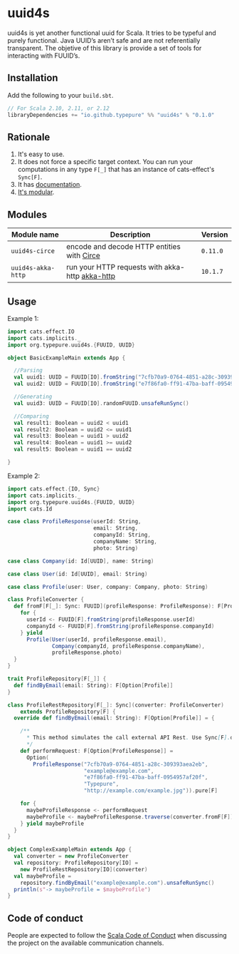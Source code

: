 # uuid4s

uuid4s is yet another functional uuid for Scala. It tries to be typeful and purely functional. Java UUID’s aren’t  safe  and are not referentially transparent. The objetive of this library is provide a set of tools for interacting with FUUID’s.
## Installation

Add the following to your `build.sbt`.

```scala
// For Scala 2.10, 2.11, or 2.12
libraryDependencies += "io.github.typepure" %% "uuid4s" % "0.1.0"
```

## Rationale

1. It's easy to use.
3. It does not force a specific target context. You can run your computations in any type `F[_]` that has an instance of cats-effect's `Sync[F]`.
4. It has [documentation][docs].
5. [It's modular](#modules).

[docs]: https://typepure.github.io/uuid4s/
[circe]: http://circe.io
[akka-http]: https://doc.akka.io/docs/akka-http/current/index.html?language=scala

## Modules

| Module name          | Description                                                  | Version  |
| -------------------- | ------------------------------------------------------------ | -------- |
| `uuid4s-circe`       | encode and decode HTTP entities with [Circe][circe]          | `0.11.0` |
| `uuid4s-akka-http`   | run your HTTP requests with akka-http [akka-http][akka-http] | `10.1.7` |


## Usage

Example 1:
```scala
import cats.effect.IO
import cats.implicits._
import org.typepure.uuid4s.{FUUID, UUID}

object BasicExampleMain extends App {

  //Parsing
  val uuid1: UUID = FUUID[IO].fromString("7cfb70a9-0764-4851-a28c-309393aea2eb").unsafeRunSync()
  val uuid2: UUID = FUUID[IO].fromString("e7f86fa0-ff91-47ba-baff-0954957af20f").unsafeRunSync()

  //Generating
  val uuid3: UUID = FUUID[IO].randomFUUID.unsafeRunSync()

  //Comparing
  val result1: Boolean = uuid2 < uuid1
  val result2: Boolean = uuid2 <= uuid1
  val result3: Boolean = uuid1 > uuid2
  val result4: Boolean = uuid1 >= uuid2
  val result5: Boolean = uuid1 == uuid2

}
```

Example 2:
```scala
import cats.effect.{IO, Sync}
import cats.implicits._
import org.typepure.uuid4s.{FUUID, UUID}
import cats.Id

case class ProfileResponse(userId: String,
                           email: String,
                           companyId: String,
                           companyName: String,
                           photo: String)

case class Company(id: Id[UUID], name: String)

case class User(id: Id[UUID], email: String)

case class Profile(user: User, company: Company, photo: String)

class ProfileConverter {
  def fromF[F[_]: Sync: FUUID](profileResponse: ProfileResponse): F[Profile] = {
    for {
      userId <- FUUID[F].fromString(profileResponse.userId)
      companyId <- FUUID[F].fromString(profileResponse.companyId)
    } yield
      Profile(User(userId, profileResponse.email),
              Company(companyId, profileResponse.companyName),
              profileResponse.photo)
  }
}

trait ProfileRepository[F[_]] {
  def findByEmail(email: String): F[Option[Profile]]
}

class ProfileRestRepository[F[_]: Sync](converter: ProfileConverter)
    extends ProfileRepository[F] {
  override def findByEmail(email: String): F[Option[Profile]] = {

    /**
      * This method simulates the call external API Rest. Use Sync[F].delay when perform request to API Rest real
      */
    def performRequest: F[Option[ProfileResponse]] =
      Option(
        ProfileResponse("7cfb70a9-0764-4851-a28c-309393aea2eb",
                        "example@example.com",
                        "e7f86fa0-ff91-47ba-baff-0954957af20f",
                        "Typepure",
                        "http://example.com/example.jpg")).pure[F]

    for {
      maybeProfileResponse <- performRequest
      maybeProfile <- maybeProfileResponse.traverse(converter.fromF[F])
    } yield maybeProfile
  }
}

object ComplexExampleMain extends App {
  val converter = new ProfileConverter
  val repository: ProfileRepository[IO] =
    new ProfileRestRepository[IO](converter)
  val maybeProfile =
    repository.findByEmail("example@example.com").unsafeRunSync()
  println(s"-> maybeProfile = $maybeProfile")
}

```

## Code of conduct

People are expected to follow the [Scala Code of Conduct] when discussing the project on the available communication channels.


[Scala Code of Conduct]: https://www.scala-lang.org/conduct/
